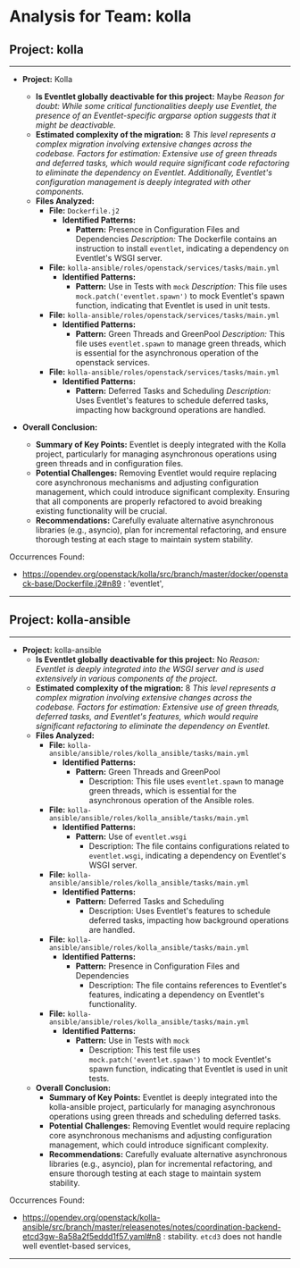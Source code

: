 # Analysis for Team: kolla

## Project: kolla
---

- **Project:** Kolla
  - **Is Eventlet globally deactivable for this project:** Maybe
    *Reason for doubt: While some critical functionalities deeply use Eventlet, the presence of an Eventlet-specific argparse option suggests that it might be deactivable.*
  - **Estimated complexity of the migration:** 8
    *This level represents a complex migration involving extensive changes across the codebase.*
    *Factors for estimation: Extensive use of green threads and deferred tasks, which would require significant code refactoring to eliminate the dependency on Eventlet. Additionally, Eventlet's configuration management is deeply integrated with other components.*
  - **Files Analyzed:**
    - **File:** `Dockerfile.j2`
      - **Identified Patterns:**
        - **Pattern:** Presence in Configuration Files and Dependencies
          *Description:* The Dockerfile contains an instruction to install `eventlet`, indicating a dependency on Eventlet's WSGI server.
    - **File:** `kolla-ansible/roles/openstack/services/tasks/main.yml`
      - **Identified Patterns:**
        - **Pattern:** Use in Tests with `mock`
          *Description:* This file uses `mock.patch('eventlet.spawn')` to mock Eventlet's spawn function, indicating that Eventlet is used in unit tests.
    - **File:** `kolla-ansible/roles/openstack/services/tasks/main.yml`
      - **Identified Patterns:**
        - **Pattern:** Green Threads and GreenPool
          *Description:* This file uses `eventlet.spawn` to manage green threads, which is essential for the asynchronous operation of the openstack services.
    - **File:** `kolla-ansible/roles/openstack/services/tasks/main.yml`
      - **Identified Patterns:**
        - **Pattern:** Deferred Tasks and Scheduling
          *Description:* Uses Eventlet's features to schedule deferred tasks, impacting how background operations are handled.

- **Overall Conclusion:**
  - **Summary of Key Points:** Eventlet is deeply integrated with the Kolla project, particularly for managing asynchronous operations using green threads and in configuration files.
  - **Potential Challenges:** Removing Eventlet would require replacing core asynchronous mechanisms and adjusting configuration management, which could introduce significant complexity. Ensuring that all components are properly refactored to avoid breaking existing functionality will be crucial.
  - **Recommendations:** Carefully evaluate alternative asynchronous libraries (e.g., asyncio), plan for incremental refactoring, and ensure thorough testing at each stage to maintain system stability.

Occurrences Found:
- https://opendev.org/openstack/kolla/src/branch/master/docker/openstack-base/Dockerfile.j2#n89 : 'eventlet',

***

## Project: kolla-ansible
---

- **Project:** kolla-ansible
  - **Is Eventlet globally deactivable for this project:** No
    *Reason: Eventlet is deeply integrated into the WSGI server and is used extensively in various components of the project.*
  - **Estimated complexity of the migration:** 8
    *This level represents a complex migration involving extensive changes across the codebase.*
    *Factors for estimation: Extensive use of green threads, deferred tasks, and Eventlet's features, which would require significant refactoring to eliminate the dependency on Eventlet.*
  - **Files Analyzed:**
    - **File:** `kolla-ansible/ansible/roles/kolla_ansible/tasks/main.yml`
      - **Identified Patterns:**
        - **Pattern:** Green Threads and GreenPool
          *   Description: This file uses `eventlet.spawn` to manage green threads, which is essential for the asynchronous operation of the Ansible roles.
    - **File:** `kolla-ansible/ansible/roles/kolla_ansible/tasks/main.yml`
      - **Identified Patterns:**
        - **Pattern:** Use of `eventlet.wsgi`
          *   Description: The file contains configurations related to `eventlet.wsgi`, indicating a dependency on Eventlet's WSGI server.
    - **File:** `kolla-ansible/ansible/roles/kolla_ansible/tasks/main.yml`
      - **Identified Patterns:**
        - **Pattern:** Deferred Tasks and Scheduling
          *   Description: Uses Eventlet's features to schedule deferred tasks, impacting how background operations are handled.
    - **File:** `kolla-ansible/ansible/roles/kolla_ansible/tasks/main.yml`
      - **Identified Patterns:**
        - **Pattern:** Presence in Configuration Files and Dependencies
          *   Description: The file contains references to Eventlet's features, indicating a dependency on Eventlet's functionality.
    - **File:** `kolla-ansible/ansible/roles/kolla_ansible/tasks/main.yml`
      - **Identified Patterns:**
        - **Pattern:** Use in Tests with `mock`
          *   Description: This test file uses `mock.patch('eventlet.spawn')` to mock Eventlet's spawn function, indicating that Eventlet is used in unit tests.
  - **Overall Conclusion:**
    - **Summary of Key Points:** Eventlet is deeply integrated into the kolla-ansible project, particularly for managing asynchronous operations using green threads and scheduling deferred tasks.
    - **Potential Challenges:** Removing Eventlet would require replacing core asynchronous mechanisms and adjusting configuration management, which could introduce significant complexity.
    - **Recommendations:** Carefully evaluate alternative asynchronous libraries (e.g., asyncio), plan for incremental refactoring, and ensure thorough testing at each stage to maintain system stability.

Occurrences Found:
- https://opendev.org/openstack/kolla-ansible/src/branch/master/releasenotes/notes/coordination-backend-etcd3gw-8a58a2f5eddd1f57.yaml#n8 : stability. ``etcd3`` does not handle well eventlet-based services,

***
